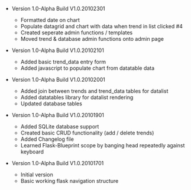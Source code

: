 - Version 1.0-Alpha Build V1.0.20102301 
	- Formatted date on chart
	- Populate datagrid and chart with data when trend in list clicked #4
	- Created seperate admin functions / templates
	- Moved trend & database admin functions onto admin page

- Version 1.0-Alpha Build V1.0.20102101 
	- Added basic trend_data entry form
	- Added javascript to populate chart from datatable data

- Version 1.0-Alpha Build V1.0.20102001 
	- Added join between trends and trend_data tables for datalist
	- Added datatables library for datalist rendering
	- Updated database tables

- Version 1.0-Alpha Build V1.0.20101901 
	- Added SQLite database support
	- Created basic CRUD functionality (add / delete trends)
	- Added Changelog file
	- Learned Flask-Blueprint scope by banging head repeatedly against keyboard
	
- Version 1.0-Alpha Build V1.0.20101701
	- Initial version
	- Basic working flask navigation structure 
